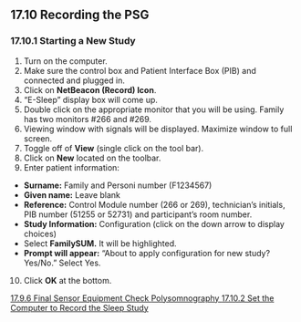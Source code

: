 ## 17.10 Recording the PSG

### 17.10.1 Starting a New Study

1. Turn on the computer.
2. Make sure the control box and Patient Interface Box (PIB) and connected and plugged in.
3. Click on **NetBeacon (Record) Icon**.
4. “E-Sleep” display box will come up.
5. Double click on the appropriate monitor that you will be using. Family has two monitors #266 and #269.
6. Viewing window with signals will be displayed. Maximize window to full screen.
7. Toggle off of **View** (single click on the tool bar).
8. Click on **New** located on the toolbar.
9. Enter patient information:

 * **Surname:** Family and Personi number (F1234567)
 * **Given name:** Leave blank
 * **Reference:** Control Module number (266 or 269), technician’s initials, PIB  number (51255 or 52731) and participant’s room number.
 * **Study Information:** Configuration (click on the down arrow to display choices)
 * Select **FamilySUM.** It will be highlighted.
 * **Prompt will appear:** “About to apply configuration for new study? Yes/No.” Select Yes.

10. Click **OK** at the bottom.


<div class="center">
<div class="btn-group">
  <a href=":pages_path:/manuals/polysomnography/17-09-06-sensor-equipment-check.md" class="btn btn-default">
    <span class="glyphicon glyphicon-chevron-left"></span>
    17.9.6 Final Sensor Equipment Check
  </a>

  <a href=":pages_path:/manuals/polysomnography" class="btn btn-default">
    <span class="glyphicon glyphicon-chevron-up"></span>
    Polysomnography
  </a>

  <a href=":pages_path:/manuals/polysomnography/17-10-02-set-computer-record-study.md" class="btn btn-success">
    17.10.2 Set the Computer to Record the Sleep Study
    <span class="glyphicon glyphicon-chevron-right"></span>
  </a>
</div>
</div>
